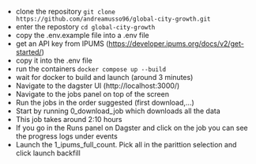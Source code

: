 - clone the repository ``git clone https://github.com/andreamusso96/global-city-growth.git``
- enter the repostory ``cd global-city-growth``
- copy the .env.example file into a .env file
- get an API key from IPUMS (https://developer.ipums.org/docs/v2/get-started/)
- copy it into the .env file
- run the containers  ``docker compose up --build``
- wait for docker to build and launch (around 3 minutes)
- Navigate to the dagster UI (http://localhost:3000/)
- Navigate to the jobs panel on top of the screen
- Run the jobs in the order suggested (first download,...)
- Start by running 0_download_job which downloads all the data
- This job takes around 2:10 hours
- If you go in the Runs panel on Dagster and click on the job you can see the progress logs under events
- Launch the 1_ipums_full_count. Pick all in the parittion selection and click launch backfill